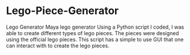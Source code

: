 # Lego-Piece-Generator

Lego Generator
Maya lego generator  Using a Python script I coded, I was able to create different types of lego pieces. The pieces were designed using the official lego pieces.  This script has a simple to use GUI that one can interact with to create the lego pieces.
